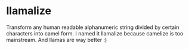 # llamalize
Transform any human readable alphanumeric string divided by certain characters into camel form. I named it llamalize because camelize is too mainstream. And llamas are way better :)
